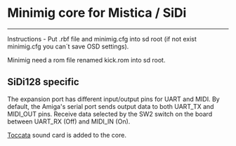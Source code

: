 # Minimig core for Mistica / SiDi
---------------------------------

Instructions - Put .rbf file and minimig.cfg into sd root (if not exist minimig.cfg you can´t save OSD settings).

Minimig need a rom file renamed kick.rom into sd root.

## SiDi128 specific

The expansion port has different input/output pins for UART and MIDI.
By default, the Amiga's serial port sends output data to both UART_TX and MIDI_OUT pins.
Receive data selected by the SW2 switch on the board between UART_RX (Off) and MIDI_IN (On).

[Toccata](https://github.com/ranzbak/fpga-toccata) sound card is added to the core.